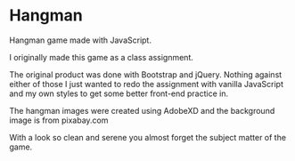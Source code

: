 # Hangman
Hangman game made with JavaScript.

I originally made this game as a class assignment.

The original product was done with Bootstrap and jQuery. Nothing against either of those I just wanted to redo the assignment with vanilla JavaScript and my own styles to get some better front-end practice in.

The hangman images were created using AdobeXD and the background image is from pixabay.com

With a look so clean and serene you almost forget the subject matter of the game.
